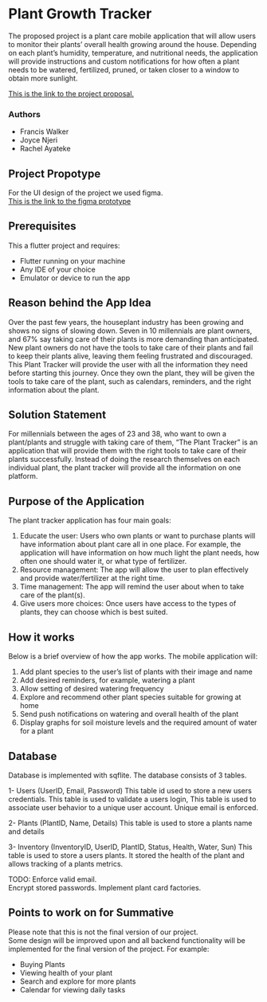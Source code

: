 # Plant Growth Tracker

The proposed project is a plant care mobile application that will allow users to monitor their plants’ overall health growing around the house. Depending on each plant’s humidity, temperature, and nutritional needs, the application will provide instructions and custom notifications for how often a plant needs to be watered, fertilized, pruned, or taken closer to a window to obtain more sunlight.

[This is the link to the project proposal.](https://docs.google.com/document/d/1ulsW3APjbW0lfwVqKMr4JCHsFDbFrHHzirMuvzBlTaU/edit?usp=sharing)

### Authors
 - Francis Walker
 - Joyce Njeri
 - Rachel Ayateke

## Project Propotype

For the UI design of the project we used figma.</br>
[This is the link to the figma prototype](https://www.figma.com/file/FBQk8oiWgHxI1hONfdTk8X/Plants-App?node-id=0%3A1)

## Prerequisites

This a flutter project and requires:
- Flutter running on your machine
- Any IDE of your choice
- Emulator or device to run the app

## Reason behind the App Idea

Over the past few years, the houseplant industry has been growing and shows no signs of slowing down.  Seven in 10 millennials are plant owners, and 67% say taking care of their plants is more demanding than anticipated. New plant owners do not have the tools to take care of their plants and fail to keep their plants alive, leaving them feeling frustrated and discouraged. This Plant Tracker will provide the user with all the information they need before starting this journey. Once they own the plant, they will be given the tools to take care of the plant, such as calendars, reminders, and the right information about the plant.

## Solution Statement

For millennials between the ages of 23 and 38, who want to own a plant/plants and struggle with taking care of them, “The Plant Tracker” is an application that will provide them with the right tools to take care of their plants successfully. Instead of doing the research themselves on each individual plant, the plant tracker will provide all the information on one platform. 

## Purpose of the Application

The plant tracker application has four main goals:

1. Educate the user: Users who own plants or want to purchase plants will have information about plant care all in one place. For example, the application will have information on how much light the plant needs, how often one should water it, or what type of fertilizer.
2. Resource management: The app will allow the user to plan effectively and provide water/fertilizer at the right time. 
3. Time management: The app will remind the user about when to take care of the plant(s).
4. Give users more choices: Once users have access to the types of plants, they can choose which is best suited. 

## How it works

Below is a brief overview of how the app works. The mobile application will:

1. Add plant species to the user’s list of plants with their image and name
2. Add desired reminders, for example, watering a plant 
3. Allow setting of desired watering frequency
4. Explore and recommend other plant species suitable for growing at home
5. Send push notifications on watering and overall health of the plant
6. Display graphs for soil moisture levels and the required amount of water for a plant

## Database

Database is implemented with sqflite. 
The database consists of 3 tables.

1- Users (UserID, Email, Password)
    This table id used to store a new users credentials. 
    This table is used to validate a users login,
    This table is used to associate user behavior to a unique user account. 
    Unique email is enforced.
    
2- Plants (PlantID, Name, Details)
    This table is used to store a plants name and details
    
3- Inventory (InventoryID, UserID, PlantID, Status, Health, Water, Sun)
    This table is used to store a users plants. 
    It stored the health of the plant and allows tracking of a plants metrics. 
    
TODO: 
    Enforce valid email.  
    Encrypt stored passwords.
    Implement plant card factories. 
    
    
## Points to work on for Summative

Please note that this is not the final version of our project. <br>
Some design will be improved upon and all backend functionality will be implemented for the final version of the project. For example:

- Buying Plants
- Viewing health of your plant
- Search and explore for more plants
- Calendar for viewing daily tasks
